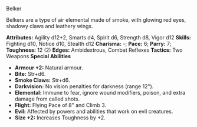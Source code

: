 Belker

Belkers are a type of air elemental made of smoke, with glowing red
eyes, shadowy claws and leathery wings.

**Attributes:** Agility d12+2, Smarts d4, Spirit d6, Strength d8, Vigor
d12
**Skills:** Fighting d10, Notice d10, Stealth d12
**Charisma:** -; **Pace:** 6; **Parry:** 7; **Toughness:** 12 (2)
**Edges:** Ambidextrous, Combat Reflexes
**Tactics:** Two Weapons
**Special Abilities**
- **Armour +2:** Natural armour.
- **Bite:** Str+d6.
- **Smoke Claws:** Str+d6.
- **Darkvision:** No vision penalties for darkness (range 12").
- **Elemental:** Immune to fear, ignore wound modifiers, poison, and
extra damage from called shots.
- **Flight:** Flying Pace of 8" and Climb 3.
- **Evil:** Affected by powers and abilities that work on evil
creatures.
- **Size +2:** Increases Toughness by +2.

